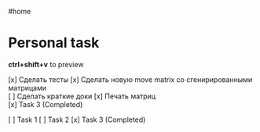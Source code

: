 #home 
# Personal task

**ctrl+shift+v** to preview


[x] Сделать тесты
[x] Сделать новую move matrix со сгенирированными матрицами   
[ ] Сделать краткие доки
[x] Печать матриц  
[x] Task 3 (Completed)  

[ ] Task 1
[ ] Task 2
[x] Task 3 (Completed)